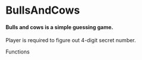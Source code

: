 # BullsAndCows
#### Bulls and cows is a simple guessing game.  
Player is required to figure out 4-digit secret number.

Functions

